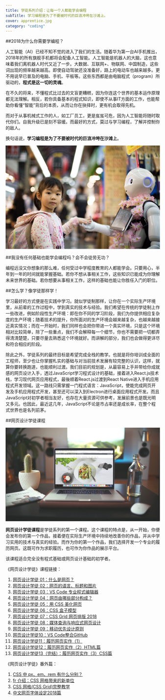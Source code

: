 ```yaml
---
title: 学徒系列介绍：让每一个人都能学会编程
subTitle: 学习编程是为了不要被时代的巨浪冲垮在沙滩上。
cover: apprentice.jpg
category: "coding"
---
```

##2018为什么你需要学编程？

人工智能（AI）已经不知不觉的进入了我们的生活。随着华为第一台AI手机推出，2018年的所有旗舰手机都将会配备人工智能。人工智能是机器人的大脑，这也意味着我们离机器人时代又近了一步。大数据、互联网+、物联网、中国制造，这些词出现的频率越来越高。即使自动驾驶还没准备好，路上的电动车也越来越多。更不用说早已普及的电脑、手机、平板等。这些东西都是由电脑程式（program）所驱动的，<strong>程式是这一切的灵魂</strong>。

在不久的将来，不懂程式比过去的文盲更糟糕，因为你连这个世界的基本运作原理都无法理解。相反，若你具备基本的程式知识，即使不从事IT方面的工作，也能帮助你看懂“智能”背后的本质，从而让你在抉择时，更有机会取得先机。

而对于从事机械式工作的人，如工厂员工，更是岌岌可危，因为人工智能将随时取代你们。自我升级已是刻不容缓。而最好的方式，莫过与学习编程，了解并控制你的敌人。

换句话说，**学习编程是为了不要被时代的巨浪冲垮在沙滩上**。

![人工智能时代来临](ai-coding.jpg)

##我没有任何基础也能学会编程吗？会不会徒劳无功？

编程远没又你想象的那么难，任何受过中学程度教育的人都能学会。只要用心，半年到一年的时间就能掌握基础。若你不想从事相关工作，这些知识已能成为你理解未来世界的基础。若你想要从事相关工作，这样的基础也能让你胜任入门的职位。

##怎么学？像学徒那样学！

学习最好的方式便是在实践中学习。就似学徒制那样，让你在一个实际生产环境里，从前辈的工作过程中，学到真实的技术与经验。我们希望在传统的学徒制上作一些改进，例如阶段性生产环境：即在你不同的学习阶段，我们为你提供相应复杂度的生产环境；随着技术的提升，你所面对的生产环境会越来越复杂，也越来越接近真实情况；而在一开始时，我们同样也会把你带进一个真实环境，只是这个环境相对比较简单，除了一些重点，我们不会解释每一个细节，你也不需要把一切都弄得清清楚楚，只要尽量去熟悉这个环境就好。而讲解的部分，我们也会做得更详尽和符合相应的阶段。

除此之外，学徒系列的最终目标是希望完成全栈的教学。也就是将你培训成全面的工程师，至少也让你掌握札实的基础与对当前技术发展有较完整的认识，这样，就算你要转换跑道，也能顺利过渡。我们目前的规划是，从最容易上手并带给你成就感的网页设计入手，透过JavaScript学习程式设计的基础，接着进入React.js技术栈，学习现代网页应用程式，最後顺着React.js过渡到React Native进入手机应用程式开发领域。这一路线只需掌握一门程式语言：JavaScript，使能完成网页开发及手机应用程式开发，甚至还可以深入到Electron进行桌面应用程式开发。而且JavaScript对初学者相当友好，也存在大量资源可供参考，发展前景也是既光明又多元。也因此，最近这几年，JavaScript不论是市占率还是成长率，在整个程式世界也是名列前茅。

##网页设计学徒课程

![网页设计学徒课程](web-design-apprentice.jpg)

**网页设计学徒课程**是学徒系列的第一个课程。这个课程的特点是，从一开始，你便会发布你的第一个作品，接着便在实际生产环境中持续地改善你的作品，并从中学习实用的技术与真实的经验。而作为你的第一个作品，我们选择开发一个专业的履历网页。这既可作为求职履历，也可作为你作品的展示平台。

该课程适合完全没有程式基础或网页设计基础的初学者。

《网页设计学徒》课程链接：

1.  [网页设计学徒 01：什么是网页？](/web-design)
2.  [网页设计学徒 02：网页的语言、标题和图片](/html-tags)
3.  [网页设计学徒 03：VS Code 专业程式编辑器](/vs-code)
4.  [网页设计学徒 04：网页由哪些部分构成？](/html-sementic)
5.  [网页设计学徒 05：用 CSS 美化网页](/css)
6.  [网页设计学徒 06：CSS 盒子模型](/css-box-model)
7.  [网页设计学徒 07：CSS Grid 网页排版 2018](/css-grid)
8.  [网页设计学徒 08：媒体查询与响应式网页设计](/media-query)
9.  [网页设计学徒 09：移动优先设计原则](/mobile-first)
10. [网页设计学徒10：VS Code整合GitHub](/github-vscode)
11. [网页设计学徒11：履历网页实作（1）](/cv-website)
12. [网页设计学徒12：履历网页实作（2）HTML篇](/cv-html)
13. [网页设计学徒13（完结）：履历网页实作（3）CSS篇](/cv-css)

《网页设计学徒》番外篇：

1.  [CSS 中 px、em、rem 有什么分别？](/px-em-rem)
2.  [fr 介绍：CSS 网格带来的新单位](/fr-css-grid)
3.  [CSS 网格(CSS Grid)完整教学](/css-grid-grid)
4.  [中文网页字体设定2018篇](/chinese-font-family)

